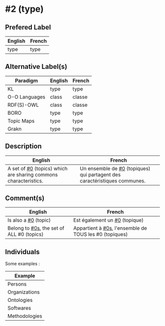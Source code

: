 #2 (type)
==

Prefered Label
-
<table>
    <thead>
        <tr>
            <th>English</th>
            <th>French</th>
        </tr>
    </thead>
    <tbody>
        <tr>
            <td>type</td>
            <td>type</td>
        </tr>
    </tbody>
</table>

Alternative Label(s)
-
<table>
    <thead>
        <tr>
            <th>Paradigm</th>
            <th>English</th>
            <th>French</th>
        </tr>
    </thead>
    <tbody>
       <tr>
            <td>KL</td>
            <td>type</td>
            <td>type</td>
        </tr>
        <tr>
            <td>O-O Languages</td>
            <td>class</td>
            <td>classe</td>
       </tr>
       <tr>
            <td>RDF(S)-OWL</td>
            <td>class</td>
            <td>classe</td>
        </tr>
        <tr>
            <td>BORO</td>
            <td>type</td>
            <td>type</td>
        </tr>
        <tr>
            <td>Topic Maps</td>
            <td>type</td>
            <td>type</td>
        </tr>
        <tr>
            <td>Grakn</td>
            <td>type</td>
            <td>type</td>
        </tr>
    </tbody>
</table>

Description
-
<table>
    <thead>
        <tr>
            <th>English</th>
            <th>French</th>
        </tr>
    </thead>
    <tbody>
        <tr>
            <td>A set of <a href="https://github.com/iPlumb3r/KeQuarks/blob/master/1_Semantic/Conceptionary/%230_topic.md">#0</a> (topics) which are sharing commons characteristics.</td>
            <td>Un ensemble de <a href="https://github.com/iPlumb3r/KeQuarks/blob/master/1_Semantic/Conceptionary/%230_topic.md">#0</a> (topiques) qui partagent des caractéristiques communes.</td>
        </tr>
    </tbody>
</table>

Comment(s)
-
<table>
    <thead>
        <tr>
            <th>English</th>
            <th>French</th>
        </tr>
    </thead>
    <tbody>
         <tr>
            <td>Is also a <a href="https://github.com/iPlumb3r/KeQuarks/blob/master/1_Semantic/Conceptionary/%230_topic.md">#0</a> (topic)</td>
            <td>Est également un <a href="https://github.com/iPlumb3r/KeQuarks/blob/master/1_Semantic/Conceptionary/%230_topic.md">#0</a> (topique)</td>
        </tr>  
        <tr>
            <td>Belong to <a href="https://github.com/iPlumb3r/KeQuarks/blob/master/1_Semantic/Conceptionary/%230s_Things.md">#0s</a>, the set of ALL #0 (topics)</td>
            <td>Appartient à <a href="https://github.com/iPlumb3r/KeQuarks/blob/master/1_Semantic/Conceptionary/%230s_Things.md">#0s</a>, l'ensemble de TOUS les #0 (topiques)</td>
        </tr>
    </tbody>
</table>


Individuals
-

Some examples : 
<table>
    <thead>
        <tr>
            <th>Example</th>
        </tr>
    </thead>
    <tbody>
        <tr>
            <td>Persons</td>
        </tr>
        <tr>
            <td>Organizations</td>
        </tr>
        <tr>
            <td>Ontologies</td>
        </tr>
        <tr>
            <td>Softwares</td>
        </tr>
        <tr>
            <td>Methodologies</td>
        </tr>
    </tbody>
</table>

